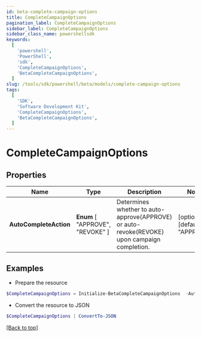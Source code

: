 ```yaml
---
id: beta-complete-campaign-options
title: CompleteCampaignOptions
pagination_label: CompleteCampaignOptions
sidebar_label: CompleteCampaignOptions
sidebar_class_name: powershellsdk
keywords:
  [
    'powershell',
    'PowerShell',
    'sdk',
    'CompleteCampaignOptions',
    'BetaCompleteCampaignOptions',
  ]
slug: /tools/sdk/powershell/beta/models/complete-campaign-options
tags:
  [
    'SDK',
    'Software Development Kit',
    'CompleteCampaignOptions',
    'BetaCompleteCampaignOptions',
  ]
---
```


# CompleteCampaignOptions

## Properties

| Name | Type | Description | Notes |
| --- | --- | --- | --- |
| **AutoCompleteAction** | **Enum** [ "APPROVE", "REVOKE" ] | Determines whether to auto-approve(APPROVE) or auto-revoke(REVOKE) upon campaign completion. | [optional] [default to "APPROVE"] |

## Examples

- Prepare the resource

```powershell
$CompleteCampaignOptions = Initialize-BetaCompleteCampaignOptions  -AutoCompleteAction REVOKE
```

- Convert the resource to JSON

```powershell
$CompleteCampaignOptions | ConvertTo-JSON
```

[[Back to top]](#)
